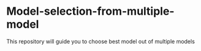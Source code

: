 # Model-selection-from-multiple-model
This repository will guide you to choose best model out of multiple models
